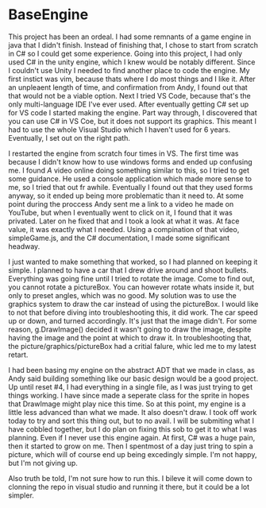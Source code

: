 # BaseEngine
This project has been an ordeal. I had some remnants of a game engine in java that I didn't finish.
Instead of finishing that, I chose to start from scratch in C# so I could get some experience.
Going into this project, I had only used C# in the unity engine, which I knew would be notably different.
Since I couldn't use Unity I needed to find another place to code the engine. My first instict was vim, because thats where I do most things and I like it.
After an unpleaent length of time, and confirmation from Andy, I found out that that would not be a viable option.
Next I tried VS Code, because that's the only multi-language IDE I've ever used.
After eventually getting C# set up for VS code I started making the engine. Part way through, I discovered that you can use C# in VS Coe, but it does not support its graphics.
This meant I had to use the whole Visual Studio which I haven't used for 6 years. Eventually, I set out on the right path.

I restarted the engine from scratch four times in VS. The first time was because I didn't know how to use windows forms and ended up confusing me.
I found *A* video online doing something similar to this, so I tried to get some guidance. He used a console application which made more sense to me, so I tried that out fr awhile.
Eventually I found out that they used forms anyway, so it ended up being more problematic than it need to.
At some point during the proccess Andy sent me a link to a video he made on YouTube, but when I eventually went to click on it, I found that it was privated.
Later on he fixed that and I took a look at what it was. At face value, it was exactly what I needed.
Using a compination of that video, simpleGame.js, and the C# documentation, I made some significant headway.

I just wanted to make something that worked, so I had planned on keeping it simple. I planned to have a car that I drew drive around and shoot bullets.
Everything was going fine until I tried to rotate the image. Come to find out, you cannot rotate a pictureBox.
You can however rotate whats inside it, but only to preset angles, which was no good. My solution was to use the graphics system to draw the car instead of using the pictureBox.
I would like to not that before diving into troubleshooting this, it did work. The car speed up or down, and turned accordingly. It's just that the image didn't.
For some reason, g.DrawImage() decided it wasn't going to draw the image, despite having the image and the point at which to draw it. 
In troubleshooting that, the picture/graphics/pictureBox had a critial falure, whic led me to my latest retart.

I had been basing my engine on the abstract ADT that we made in class, as Andy said building something like our basic design would be a good project.
Up until reset #4, I had everything in a single file, as I was just trying to get things working.
I have since made a seperate class for the sprite in hopes that DrawImage might play nice this time. So at this point, my engine is a little less advanced than what we made.
It also doesn't draw. I took off work today to try and sort this thing out, but to no avail.
I will be submiting what I have cobbled together, but I do plan on fixing this sob to get it to what I was planning. Even if I never use this engine again.
At first, C# was a huge pain, then it started to grow on me. Then I spentmost of a day just tring to spin a picture, which will of course end up being excedingly simple.
I'm not happy, but I'm not giving up.

Also truth be told, I'm not sure how to run this. I bileve it will come down to clonning the repo in visual studio and running it there, but it could be a lot simpler.
